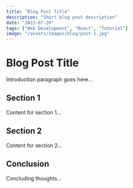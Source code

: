 ```yaml
---
title: "Blog Post Title"
description: "Short blog post description"
date: "2023-07-20"
tags: ["Web Development", "React", "Tutorial"]
image: "/assets/images/blog/post-1.jpg"
---
```


# Blog Post Title

Introduction paragraph goes here...

## Section 1

Content for section 1...

## Section 2

Content for section 2...

## Conclusion

Concluding thoughts... 